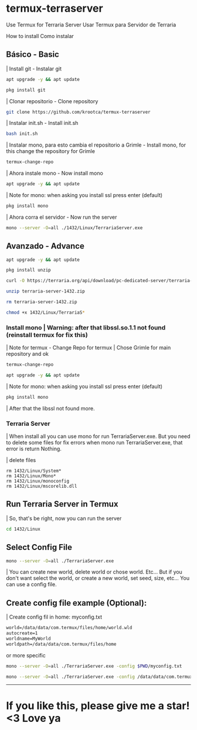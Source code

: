 # termux-terraserver
Use Termux for Terraria Server
Usar Termux para Servidor de Terraria

How to install
Como instalar

## Básico - Basic

| Install git - Instalar git
```bash
apt upgrade -y && apt update
```

```bash
pkg install git
```

| Clonar repositorio - Clone repository
```bash
git clone https://github.com/krootca/termux-terraserver
```

| Instalar init.sh - Install init.sh
```bash
bash init.sh
```
| Instalar mono, para esto cambia el repositorio a Grimle - Install mono, for this change the repository for Grimle
```bash
termux-change-repo
```

| Ahora instale mono - Now install mono

```bash
apt upgrade -y && apt update
```

| Note for mono: when asking you install ssl press enter (default)
```bash
pkg install mono
```

| Ahora corra el servidor - Now run the server

```bash
mono --server -O=all ./1432/Linux/TerrariaServer.exe
```

## Avanzado - Advance
```bash
apt upgrade -y && apt update
```
```bash
pkg install unzip
```
```bash
curl -O https://terraria.org/api/download/pc-dedicated-server/terraria-server-1432.zip
```
```bash
unzip terraria-server-1432.zip
```
```bash
rm terraria-server-1432.zip
```
```bash
chmod +x 1432/Linux/TerrariaS*
```

### Install mono | Warning: after that libssl.so.1.1 not found (reinstall termux for fix this)

| Note for termux - Change Repo for termux
| Chose Grimle for main repository and ok
```bash
termux-change-repo
```

```bash
apt upgrade -y && apt update
```

| Note for mono: when asking you install ssl press enter (default)
```bash
pkg install mono
```

| After that the libssl not found more.

### Terraria Server

| When install all you can use mono for run TerrariaServer.exe. But you need to delete some files for fix errors when mono run TerrariaServer.exe, that error is return Nothing.

| delete files
```
rm 1432/Linux/System*
rm 1432/Linux/Mono*
rm 1432/Linux/monoconfig
rm 1432/Linux/mscorelib.dll
```
## Run Terraria Server in Termux

| So, that's be right, now you can run the server
```bash
cd 1432/Linux
```

## Select Config File
```bash
mono --server -O=all ./TerrariaServer.exe
```
| You can create new world, delete world or chose world. Etc... But if you don't want select the world, or create a new world, set seed, size, etc... You can use a config file.

## Create config file example (Optional):
| Create config fil in home: myconfig.txt
```html
world=/data/data/com.termux/files/home/world.wld
autocreate=1
worldname=MyWorld
worldpath=/data/data/com.termux/files/home
```

or more specific
```bash
mono --server -O=all ./TerrariaServer.exe -config $PWD/myconfig.txt
```

```bash
mono --server -O=all ./TerrariaServer.exe -config /data/data/com.termux/files/home/myconfig.txt
```
-----------

# If you like this, please give me a star! <3 Love ya
